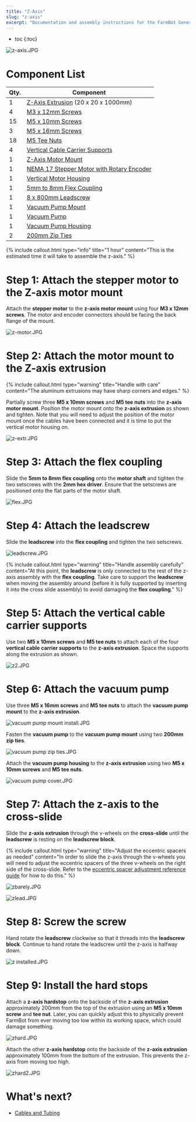 ```yaml
---
title: "Z-Axis"
slug: "z-axis"
excerpt: "Documentation and assembly instructions for the FarmBot Genesis z-axis"
---
```


* toc
{:toc}


![z-axis.JPG](z-axis.JPG)

# Component List

|Qty.                          |Component                     |
|------------------------------|------------------------------|
|1                             |[Z-Axis Extrusion](../Extras/bom/extrusions.md#z-axis-extrusion) (20 x 20 x 1000mm)
|4                             |[M3 x 12mm Screws](../Extras/bom/fasteners-and-hardware.md#m3-x-12mm-screws)
|15                            |[M5 x 10mm Screws](../Extras/bom/fasteners-and-hardware.md#m5-x-10mm-screws)
|3                             |[M5 x 16mm Screws](../Extras/bom/fasteners-and-hardware.md#m5-x-16mm-screws)
|18                            |[M5 Tee Nuts](../Extras/bom/fasteners-and-hardware.md#m5-tee-nuts)
|4                             |[Vertical Cable Carrier Supports](../Extras/bom/plastic-parts.md#vertical-cable-carrier-supports)
|1                             |[Z-Axis Motor Mount](../Extras/bom/plates-and-brackets.md#z-axis-motor-mount)
|1                             |[NEMA 17 Stepper Motor with Rotary Encoder](../Extras/bom/electronics-and-wiring.md#nema-17-stepper-motors-with-rotary-encoders)
|1                             |[Vertical Motor Housing](../Extras/bom/plastic-parts.md#vertical-motor-housing)
|1                             |[5mm to 8mm Flex Coupling](../Extras/bom/drivetrain.md#5mm-to-8mm-flex-coupling)
|1                             |[8 x 800mm Leadscrew](../Extras/bom/drivetrain.md#8mm-acme-leadscrew)
|1                             |[Vacuum Pump Mount](../Extras/bom/plates-and-brackets.md#peripheral-mount)
|1                             |[Vacuum Pump](../Extras/bom/electronics-and-wiring.md#vacuum-pump)
|1                             |[Vacuum Pump Housing](../Extras/bom/plastic-parts.md#vacuum-pump-housing)
|2                             |[200mm Zip Ties](../Extras/bom/miscellaneous.md#200mm-zip-ties)



{%
include callout.html
type="info"
title="1 hour"
content="This is the estimated time it will take to assemble the z-axis."
%}

# Step 1: Attach the stepper motor to the Z-axis motor mount
Attach the **stepper motor** to the **z-axis motor mount** using four **M3 x 12mm screws**. The motor and encoder connectors should be facing the back flange of the mount.

![z-motor.JPG](z-motor.JPG)

# Step 2: Attach the motor mount to the Z-axis extrusion

{%
include callout.html
type="warning"
title="Handle with care"
content="The aluminum extrusions may have sharp corners and edges."
%}

Partially screw three **M5 x 10mm screws** and **M5 tee nuts** into the **z-axis motor mount**. Position the motor mount onto the **z-axis extrusion** as shown and tighten. Note that you will need to adjust the position of the motor mount once the cables have been connected and it is time to put the vertical motor housing on.

![z-extr.JPG](z-extr.JPG)

# Step 3: Attach the flex coupling
Slide the **5mm to 8mm flex coupling** onto the **motor shaft** and tighten the two setscrews with the **2mm hex driver**. Ensure that the setscrews are positioned onto the flat parts of the motor shaft.

![flex.JPG](flex.JPG)

# Step 4: Attach the leadscrew
Slide the **leadscrew** into the **flex coupling** and tighten the two setscrews.

![leadscrew.JPG](leadscrew.JPG)



{%
include callout.html
type="warning"
title="Handle assembly carefully"
content="At this point, the **leadscrew** is only connected to the rest of the z-axis assembly with the **flex coupling**. Take care to support the **leadscrew** when moving the assembly around (before it is fully supported by inserting it into the cross slide assembly) to avoid damaging the **flex coupling**."
%}

# Step 5: Attach the vertical cable carrier supports
Use two **M5 x 10mm screws** and **M5 tee nuts** to attach each of the four **vertical cable carrier supports** to the **z-axis extrusion**. Space the supports along the extrusion as shown.

![z2.JPG](z2.JPG)

# Step 6: Attach the vacuum pump
Use three **M5 x 16mm screws** and **M5 tee nuts** to attach the **vacuum pump mount** to the **z-axis extrusion**.

![vacuum pump mount install.JPG](vacuum_pump_mount_install.JPG)

Fasten the **vacuum pump** to the **vacuum pump mount** using two **200mm zip ties**.

![vacuum pump zip ties.JPG](vacuum_pump_zip_ties.JPG)

Attach the **vacuum pump housing** to the **z-axis extrusion** using two **M5 x 10mm screws** and **M5 tee nuts**.

![vacuum pump cover.JPG](vacuum_pump_cover.JPG)

# Step 7: Attach the z-axis to the cross-slide

Slide the **z-axis extrusion** through the v-wheels on the **cross-slide** until the **leadscrew** is resting on the **leadscrew block**.

{%
include callout.html
type="warning"
title="Adjust the eccentric spacers as needed"
content="In order to slide the z-axis through the v-wheels you will need to adjust the eccentric spacers of the three v-wheels on the right side of the cross-slide. Refer to the [eccentric spacer adjustment reference guide](../Extras/reference/eccentric-spacer-adjustment.md) for how to do this."
%}



![zbarely.JPG](zbarely.JPG)



![zlead.JPG](zlead.JPG)

# Step 8: Screw the screw

Hand rotate the **leadscrew** clockwise so that it threads into the **leadscrew block**. Continue to hand rotate the leadscrew until the z-axis is halfway down.

![z installed.JPG](z_installed.JPG)

# Step 9: Install the hard stops

Attach a **z-axis hardstop** onto the backside of the **z-axis extrusion** approximately 200mm from the top of the extrusion using an **M5 x 10mm screw** and **tee nut**. Later, you can quickly adjust this to physically prevent FarmBot from ever moving too low within its working space, which could damage something.

![zhard.JPG](zhard.JPG)

Attach the other **z-axis hardstop** onto the backside of the **z-axis extrusion** approximately 100mm from the bottom of the extrusion. This prevents the z-axis from moving too high.

![zhard2.JPG](zhard2.JPG)


# What's next?

 * [Cables and Tubing](../FarmBot-Genesis-V1.4/cables-and-tubing.md)
